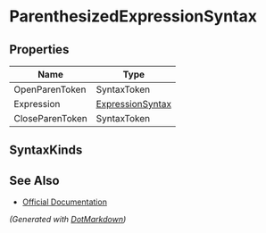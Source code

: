 # ParenthesizedExpressionSyntax

## Properties

| Name            | Type                                    |
| --------------- | --------------------------------------- |
| OpenParenToken  | SyntaxToken                             |
| Expression      | [ExpressionSyntax](ExpressionSyntax.md) |
| CloseParenToken | SyntaxToken                             |

## SyntaxKinds

## See Also

* [Official Documentation](https://docs.microsoft.com/en-us/dotnet/api/microsoft.codeanalysis.csharp.syntax.parenthesizedexpressionsyntax)


*\(Generated with [DotMarkdown](http://github.com/JosefPihrt/DotMarkdown)\)*